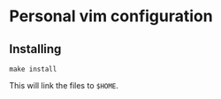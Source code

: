# Personal vim configuration

## Installing

    make install

This will link the files to `$HOME`.
